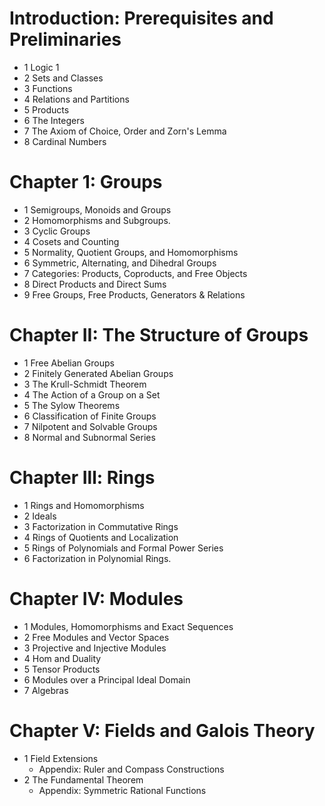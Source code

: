 # Introduction: Prerequisites and Preliminaries
* 1 Logic 1 
* 2 Sets and Classes
* 3 Functions
* 4 Relations and  Partitions
* 5 Products
* 6 The Integers
* 7 The Axiom of Choice, Order and Zorn's Lemma
* 8 Cardinal Numbers

# Chapter 1: Groups 
* 1 Semigroups, Monoids and Groups
* 2 Homomorphisms and Subgroups.
* 3 Cyclic Groups 
* 4 Cosets and Counting
* 5 Normality, Quotient Groups, and Homomorphisms 
* 6 Symmetric, Alternating, and Dihedral Groups 
* 7 Categories: Products, Coproducts, and Free Objects 
* 8 Direct Products and Direct Sums
* 9 Free Groups, Free Products, Generators & Relations 

# Chapter II: The Structure of  Groups
* 1 Free Abelian Groups
* 2 Finitely Generated Abelian Groups
* 3 The Krull-Schmidt Theorem
* 4 The Action of a Group on a Set
* 5 The Sylow Theorems
* 6 Classification of Finite Groups
* 7 Nilpotent and Solvable Groups
* 8 Normal and Subnormal Series

# Chapter Ill: Rings
* 1 Rings and Homomorphisms
* 2 Ideals
* 3 Factorization in Commutative Rings
* 4 Rings of Quotients and Localization
* 5 Rings of Polynomials and Formal Power Series
* 6 Factorization in Polynomial Rings.

# Chapter IV: Modules
* 1 Modules, Homomorphisms and Exact Sequences
* 2 Free Modules and Vector Spaces
* 3 Projective and Injective Modules
* 4 Hom and Duality
* 5 Tensor Products
* 6 Modules over a Principal Ideal Domain
* 7 Algebras

# Chapter V: Fields and Galois  Theory
* 1 Field Extensions
  * Appendix: Ruler and Compass Constructions
* 2 The Fundamental Theorem
  * Appendix: Symmetric Rational Functions
